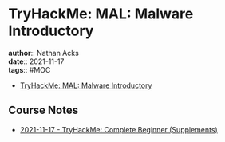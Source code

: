 # TryHackMe: MAL: Malware Introductory

**author**:: Nathan Acks  
**date**:: 2021-11-17  
**tags**:: #MOC

* [TryHackMe: MAL: Malware Introductory](https://tryhackme.com/room/malmalintroductory)

## Course Notes

* [2021-11-17 - TryHackMe: Complete Beginner (Supplements)](../log/2021-11-17-tryhackme-complete-beginner-supplements.md)
